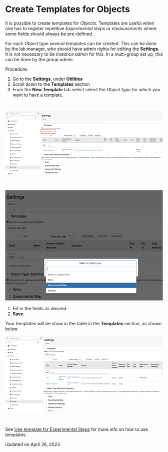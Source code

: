 # Create Templates for Objects

[](# "Print this article")

  
It is possible to create templates for *Objects*. Templates are useful
when one has to register repetitive *Experimental steps* or
*measurements* where some fields should always be pre-defined.

For each *Object* type several templates can be created. This can be
done by the lab manager, who should have admin rights for editing the
**Settings**. It is not necessary to be *Instance admin* for this. In a
multi-group set up, this can be done by the *group admin*.

  
Procedure:  
  

1.  Go to the **Settings**, under **Utilities**
2.  Scroll down to the **Templates** section
3.  From the **New Template** tab select select the *Object type* for
    which you want to have a template.

 

![image info](img/settings-create-template-1-1-1024x413.png)

 

![image info](img/settings-create-templates-2.png)

1.  Fill in the fields as desired.
2.  **Save.**

  
Your templates will be show in the table in the **Templates** section,
as shown below

![image info](img/templates-table-3-1024x493.png)

 

See [Use template for Experimental
Steps](https://openbis.ch/index.php/docs/user-documentation/lab-notebook/use-templates-for-experimental-steps/)
for more info on how to use templates. 

Updated on April 26, 2023
